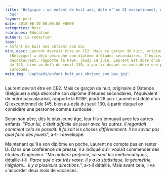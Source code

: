 ```yaml
---
title: 'Belgique : un enfant de huit ans, doté d''un QI exceptionnel, obtient son
  bac'
layout: post
date: 2018-06-30 00:00:00 +0000
categories: Buzz
rubriques: Education
auteurs: La redaction
tags:
- enfant de huit ans obtient son bac
mini_desc: Laurent devrait être en CE2. Mais ce garçon de huit, originaire d'Ostende
  (Belgique) a déjà décroché son diplôme d'études secondaires, l'équivalent de notre
  baccalauréat, rapporte la RTBF, jeudi 28 juin. Laurent est doté d'un QI exceptionnel
  de 145, bien au-delà du seuil 130, à partir duquel on considère une personne comme
  surdouée.
main_img: "/uploads/enfant_huit_ans_obtient_son_bac.jpg"
---
```

Laurent devrait être en CE2. Mais ce garçon de huit, originaire d'Ostende (Belgique) a déjà décroché son diplôme d'études secondaires, l'équivalent de notre baccalauréat, rapporte la RTBF, jeudi 28 juin. Laurent est doté d'un QI exceptionnel de 145, bien au-delà du seuil 130, à partir duquel on considère une personne comme surdouée.

Selon son père, dès le plus jeune âge, leur fils s'ennuyait avec les autres enfants. "_Pour lui, c'était difficile de jouer avec les autres. Il regardait comment cela se passait. Il faisait les choses différemment. Il ne savait pas quoi faire des jouets_", a-t-il développé.

Maintenant qu'il a son diplôme en poche, Laurent ne compte pas en rester là. Dans une conférence de presse, il a indiqué qu'il voulait commencer des études d'ingénieur. _"Ma matière préférée, ce sont les mathématiques_, détaille-t-il. _Parce que c'est très vaste. Il y a la statistique, la géométrie, l'algèbre... Il y a plusieurs directions._", a-t-il détaillé. Mais avant cela, il va s'accorder deux mois de vacances.
